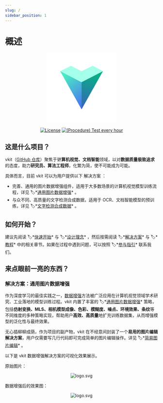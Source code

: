 ```yaml
---
slug: /
sidebar_position: 1
---
```


# 概述

<div align="center">

<img alt="logo.svg" width="230" src="img/logo.svg" />

[![License](https://img.shields.io/badge/License-Commercial%20or%20SSPL-green?color=2fbf43?link=https://github.com/vkit-x/vkit/blob/master/LICENSE.txt)](https://github.com/vkit-x/vkit/blob/master/LICENSE.txt)
[![(Procedure) Test every hour](https://github.com/vkit-x/vkit/actions/workflows/procedure-test-every-hour.yaml/badge.svg)](https://github.com/vkit-x/vkit/actions/workflows/procedure-test-every-hour.yaml)

</div>

## 这是什么项目？

vkit（[GitHub 仓库](https://github.com/vkit-x/vkit)）聚焦于**计算机视觉、文档智能**领域，以对**数据质量极致追求**的态度，助力**研究员、算法工程师**，化繁为简，使不可能成为可能。

具体而言，目前 vkit 可以为用户提供以下 解决方案 ：

- 完善、通用的图片数据增强组件，适用于大多数场景的计算机视觉模型训练流程，详见 🏷️*[通用图片数据增强](/solution/data-augmentation)* 。
- 与众不同、高质量的文字检测合成数据，适用于 OCR、文档智能模型的预训练，详见 🏷️*[文字检测合成数据](/solution/text-detection)* 。


## 如何开始？

建议先阅读 🏷️*[快速开始](/quick-tour/quickstart)* 与 🏷️*[设计理念](/quick-tour/philosophy)* ，然后按需阅读 🏷️*[解决方案](/category/解决方案)* 与 🏷️*[教程](/category/教程)* 中的相关章节。如果在过程中遇到问题，可以按照 🏷️*[参与指引](/quick-tour/参与指引)* 联系我们。

## 来点眼前一亮的东西？

### 解决方案：通用图片数据增强

作为深度学习的最佳实践之一，[数据增强](https://en.wikipedia.org/wiki/Data_augmentation)方法被广泛应用在计算机视觉领域学术研究、工业落地的模型训练过程。vkit 内置了丰富的 🏷️*[通用图片数据增强](/solution/data-augmentation)* 策略，包括**仿射变换、MLS、相机模型成像、色彩、模糊度、噪点、环境效果、条纹**等不同维度的多种策略实现，帮助用户**高效、高质量**地扩充训练数据集，从而增强模型的泛化性与最终效果。

无心插柳柳成荫，作为项目的副产物，vkit 在不经意间封装了一个**易用的图片编辑解决方案**，用户仅需要写几行代码即可完成简单的图片编辑操作。详见 🏷️*[简易图片编辑](/solution/image-editing)* 。

以下是 vkit 数据增强解决方案的可视化效果展示。

原始图片：

<div align="center">

<img alt="logo.svg" width="250" src="img-docs/quick-tour/introduction/Rooster-resized.jpg" />

</div>

数据增强后的效果图：

<div align="center">

<img alt="logo.svg" width="648" src="img-docs/quick-tour/introduction/all-in-one-optim.gif" />

</div>
